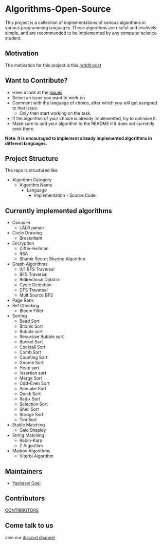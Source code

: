 # Algorithms-Open-Source

This project is a collection of implementations of various algorithms in various programming languages. These algorithms are useful and relatively simple, and are recommended to be implemented by any computer science student.  

## Motivation
The motivation for this project is this [reddit post]( https://www.reddit.com/r/compsci/comments/fuaudc/10_algorithms_every_computer_science_student_must/)  

## Want to Contribute?

- Have a look at the [issues](https://github.com/yashasvi-goel/Algorithms-Open-Source/issues)
- Select an issue you want to work on
- Comment with the language of choice, after which you will get assigned to that issue.
    + Only then start working on the task.
- If the algorithm of your choice is already implemented, try to optimise it.
- Make sure to add your algorithm to the README if it does not currently exist there.

**Note: It is encouraged to implement already implemented algorithms in different languages.**  

## Project Structure

The repo is structured like

- Algorithm Category
    + Algorithm Name
        - Language
            - Implementation - Source Code

## Currently implemented algorithms
- Compiler
    + LALR parser
- Circle Drawing
    + Bresenham
- Encryption
    + Diffie-Hellman
    + RSA
    + Shamir Secret Sharing Algorithm
- Graph Algorithms
    + 0/1 BFS Traversal
    + BFS Traversal
    + Bidirectonal Dijkstra
    + Cycle Detection
    + DFS Traversal
    + MultiSource BFS
- Page Rank
- Set Checking
    + Bloom Filter
- Sorting
    + Bead Sort
    + Bitonic Sort
    + Bubble sort
    + Recursive Bubble sort
    + Bucket Sort
    + Cocktail Sort
    + Comb Sort
    + Counting Sort
    + Gnome Sort
    + Heap sort
    + Insertion sort
    + Merge Sort
    + Odd-Even Sort
    + Pancake Sort
    + Quick Sort
    + Radix Sort
    + Selection Sort
    + Shell Sort
    + Stooge Sort
    + Tim Sort
- Stable Matching
    + Gale Shapley
- String Matching
    + Rabin-Karp
    + Z Algorithm
- Markov Algorithms
    + Viterbi Algorithm 


## Maintainers
- [Yashasvi Goel](https://github.com/yashasvi-goel)

## Contributors
[CONTRIBUTORS](https://github.com/yashasvi-goel/Algorithms-Open-Source/graphs/contributors)

## Come talk to us

Join our [discord channel](https://discord.gg/ZMGujRk)
